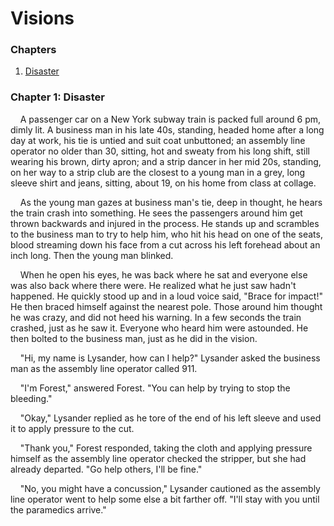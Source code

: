 # Visions

### Chapters

1. [Disaster](#chapter-1-disaster)

### Chapter 1: Disaster

&nbsp;&nbsp;&nbsp;&nbsp;A passenger car on a New York subway train is packed full around 6 pm, dimly lit. A business man in his late 40s, standing, headed home after a long day at work, his tie is untied and suit coat unbuttoned; an assembly line operator no older than 30, sitting, hot and sweaty from his long shift, still wearing his brown, dirty apron; and a strip dancer in her mid 20s, standing, on her way to a strip club are the closest to a young man in a grey, long sleeve shirt and jeans, sitting, about 19, on his home from class at collage.

&nbsp;&nbsp;&nbsp;&nbsp;As the young man gazes at business man's tie, deep in thought, he hears the train crash into something. He sees the passengers around him get thrown backwards and injured in the process. He stands up and scrambles to the business man to try to help him, who hit his head on one of the seats, blood streaming down his face from a cut across his left forehead about an inch long. Then the young man blinked.

&nbsp;&nbsp;&nbsp;&nbsp;When he open his eyes, he was back where he sat and everyone else was also back where there were. He realized what he just saw hadn't happened. He quickly stood up and in a loud voice said, "Brace for impact!" He then braced himself against the nearest pole. Those around him thought he was crazy, and did not heed his warning. In a few seconds the train crashed, just as he saw it. Everyone who heard him were astounded. He then bolted to the business man, just as he did in the vision.

&nbsp;&nbsp;&nbsp;&nbsp;"Hi, my name is Lysander, how can I help?" Lysander asked the business man as the assembly line operator called 911.

&nbsp;&nbsp;&nbsp;&nbsp;"I'm Forest," answered Forest. "You can help by trying to stop the bleeding."

&nbsp;&nbsp;&nbsp;&nbsp;"Okay," Lysander replied as he tore of the end of his left sleeve and used it to apply pressure to the cut.

&nbsp;&nbsp;&nbsp;&nbsp;"Thank you," Forest responded, taking the cloth and applying pressure himself as the assembly line operator checked the stripper, but she had already departed. "Go help others, I'll be fine."

&nbsp;&nbsp;&nbsp;&nbsp;"No, you might have a concussion," Lysander cautioned as the assembly line operator went to help some else a bit farther off. "I'll stay with you until the paramedics arrive."
